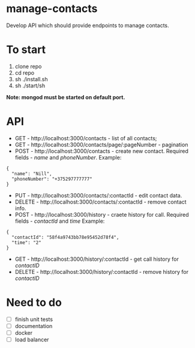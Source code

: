 # manage-contacts
Develop API which should provide endpoints to manage contacts.

# To start
1) clone repo
2) cd repo
3) sh ./install.sh
4) sh ./start/sh

**Note: mongod must be started on default port.**

# API
  - GET - http://localhost:3000/contacts - list of all contacts;
  - GET - http://localhost:3000/contacts/page/:pageNumber - pagination
  - POST - http://localhost:3000/contacts - create new contact. Required fields - *name* and *phoneNumber*.
  Example:
  ```
  {
    "name": "Nill",
    "phoneNumber": "+375297777777"
  }
  ```
  - PUT - http://localhost:3000/contacts/:contactId - edit contact data.
  - DELETE - http://localhost:3000/contacts/:contactId - remove contact info.
  - POST - http://localhost:3000/history - craete history for call. Required fields - *contactId* and *time*
  Example:
  ```
  {
	"contactId": "58f4a9743bb78e95452d78f4",
	"time": "2"
}
  ```
  - GET - http://localhost:3000/history/:contactId - get call history for *contactID*
  - DELETE - http://localhost:3000/history/:contactId - remove history for *contactID*
  
  # Need to do  
  - [ ] finish unit tests
  - [ ] documentation
  - [ ] docker
  - [ ] load balancer
